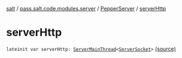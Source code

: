 [salt](../../index.md) / [pass.salt.code.modules.server](../index.md) / [PepperServer](index.md) / [serverHttp](./server-http.md)

# serverHttp

`lateinit var serverHttp: `[`ServerMainThread`](../-server-main-thread/index.md)`<`[`ServerSocket`](https://docs.oracle.com/javase/6/docs/api/java/net/ServerSocket.html)`>` [(source)](https://github.com/kurbaniec-tgm/salt/tree/master/code/modules/server/PepperServer.kt#L27)